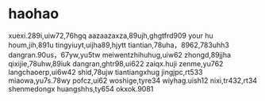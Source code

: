 # haohao
xuexi.289i,uiw72,76hgq
aazaazaxza,89ujh,ghgtfrd909
your hu houm,jih,891u
tingyiuyt,uijha89,hjytt
tiantian,78uha，8962,783uhh3
dangran.90us，67yw,yu5tw
meiwentzhihuhug,uiw62
zhongd,89jjha
qixijie,78uhw,89iuk
dangran,ghtr98,ui622
zaiqx.huji
zenme,yu762
langchaoerp,ui6w42
shid,78ujw
tiantiangxhug
jingjpc,rt533
miaowa,yu7s.78wy
pofcz,ui62
woshige,tyre34
wiyhag.uish12
nixi,tr432,rt34
shenmedongx
huangshhs,ty654
okxok.9081
